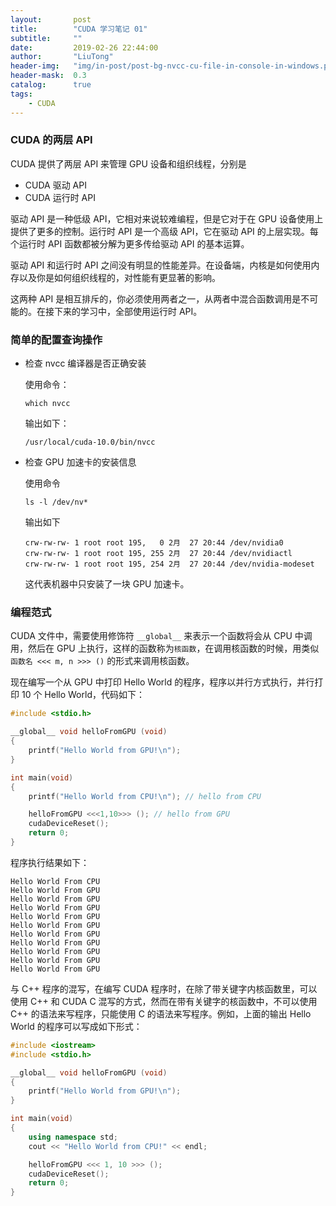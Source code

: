 ```yaml
---
layout:       post
title:        "CUDA 学习笔记 01"
subtitle:     ""
date:         2019-02-26 22:44:00
author:       "LiuTong"
header-img:   "img/in-post/post-bg-nvcc-cu-file-in-console-in-windows.png"
header-mask:  0.3
catalog:      true
tags:
    - CUDA
---
```


### CUDA 的两层 API

CUDA 提供了两层 API 来管理 GPU 设备和组织线程，分别是

* CUDA 驱动 API
* CUDA 运行时 API

驱动 API 是一种低级 API，它相对来说较难编程，但是它对于在 GPU 设备使用上提供了更多的控制。运行时 API 是一个高级 API，它在驱动 API 的上层实现。每个运行时 API 函数都被分解为更多传给驱动 API 的基本运算。

驱动 API 和运行时 API 之间没有明显的性能差异。在设备端，内核是如何使用内存以及你是如何组织线程的，对性能有更显著的影响。

这两种 API 是相互排斥的，你必须使用两者之一，从两者中混合函数调用是不可能的。在接下来的学习中，全部使用运行时 API。

### 简单的配置查询操作

* 检查 nvcc 编译器是否正确安装

    使用命令：

    ```shell
    which nvcc
    ```

    输出如下：

    ```shell
    /usr/local/cuda-10.0/bin/nvcc
    ```

* 检查 GPU 加速卡的安装信息

    使用命令

    ```shell
    ls -l /dev/nv*
    ```

    输出如下

    ```
    crw-rw-rw- 1 root root 195,   0 2月  27 20:44 /dev/nvidia0
    crw-rw-rw- 1 root root 195, 255 2月  27 20:44 /dev/nvidiactl
    crw-rw-rw- 1 root root 195, 254 2月  27 20:44 /dev/nvidia-modeset
    ```

    这代表机器中只安装了一块 GPU 加速卡。

### 编程范式

CUDA 文件中，需要使用修饰符 `__global__` 来表示一个函数将会从 CPU 中调用，然后在 GPU 上执行，这样的函数称为`核函数`，在调用核函数的时候，用类似 `函数名 <<< m, n >>> ()` 的形式来调用核函数。

现在编写一个从 GPU 中打印 Hello World 的程序，程序以并行方式执行，并行打印 10 个 Hello World，代码如下：

```cpp
#include <stdio.h>

__global__ void helloFromGPU (void)
{
    printf("Hello World from GPU!\n");
}

int main(void)
{
    printf("Hello World from CPU!\n"); // hello from CPU

    helloFromGPU <<<1,10>>> (); // hello from GPU
    cudaDeviceReset();
    return 0;
}
```

程序执行结果如下：

```shell
Hello World From CPU
Hello World From GPU
Hello World From GPU
Hello World From GPU
Hello World From GPU
Hello World From GPU
Hello World From GPU
Hello World From GPU
Hello World From GPU
Hello World From GPU
Hello World From GPU
```

与 C++ 程序的混写，在编写 CUDA 程序时，在除了带关键字内核函数里，可以使用 C++ 和 CUDA C 混写的方式，然而在带有关键字的核函数中，不可以使用 C++ 的语法来写程序，只能使用 C 的语法来写程序。例如，上面的输出 Hello World 的程序可以写成如下形式：

```cpp
#include <iostream>
#include <stdio.h>

__global__ void helloFromGPU (void)
{
    printf("Hello World from GPU!\n");
}

int main(void)
{
    using namespace std;
    cout << "Hello World from CPU!" << endl;

    helloFromGPU <<< 1, 10 >>> ();
    cudaDeviceReset();
    return 0;
}
```




